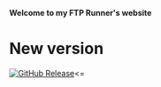 **Welcome to my FTP Runner's website**

# New version  
[![GitHub Release](https://img.shields.io/github/release/Open-Shell/Open-Shell-Menu.svg)](https://github.com/win20-official/FTP-Runner/releases)<=
